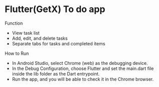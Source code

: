 # Flutter(GetX) To do app

Function
 - View task list
 - Add, edit, and delete tasks
 - Separate tabs for tasks and completed items

How to Run
 - In Android Studio, select Chrome (web) as the debugging device.
 - In the Debug Configuration, choose Flutter and set the main.dart file inside the lib folder as the Dart entrypoint.
 - Run the app, and you will be able to check it in the Chrome browser.
